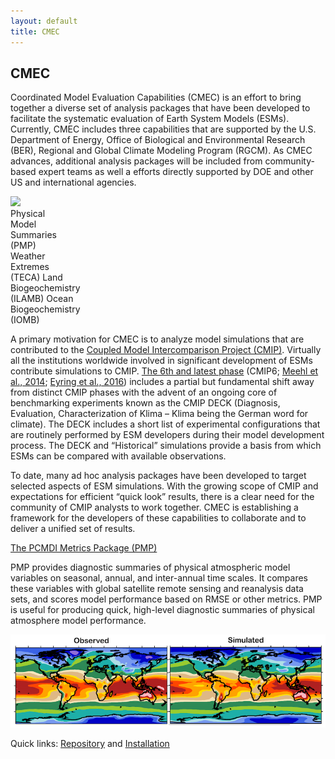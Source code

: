 ```yaml
---
layout: default
title: CMEC
---
```


## CMEC

<div class="row">
    <p class="col-sm-12 col-lg-5">
    Coordinated Model Evaluation Capabilities (CMEC) is an effort to bring together a diverse set of analysis packages that have been developed to facilitate the systematic evaluation of Earth System Models (ESMs). Currently, CMEC includes three capabilities that are supported by the U.S. Department of Energy, Office of Biological and Environmental Research (BER), Regional and Global Climate Modeling Program (RGCM). As CMEC advances, additional analysis packages will be included from community-based expert teams as well a efforts directly supported by DOE and other US and international agencies.
    </p>
    <div id="infographic-container" class="col-sm-12 col-lg-7">
    <img src="{{site.baseurl}}/assets/images/infographic.png">
    <div id="infographic-pmp"
        class="infographic-clickable text-center" 
        role="button"
        data-toggle="popover"
        data-target="#pmp-popover-content"
        title="PCMDI Metrics Package">Physical<br>Model<br>Summaries<br>(PMP)</div>
    <a id="infographic-teca" class="infographic-clickable text-center">Weather<br>Extremes<br>(TECA)</a>
    <a id="infographic-ilamb" class="infographic-clickable text-center">Land<br>Biogeochemistry<br>(ILAMB)</a>
    <a id="infographic-iomb" class="infographic-clickable text-center">Ocean<br>Biogeochemistry<br>(IOMB)</a>
    </div>
</div>

A primary motivation for CMEC is to analyze model simulations that are contributed to the <a href="https://www.wcrp-climate.org/wgcm-cmip">Coupled Model Intercomparison Project (CMIP)</a>. Virtually all the institutions worldwide involved in significant development of ESMs contribute simulations to CMIP. <a href="https://www.wcrp-climate.org/wgcm-cmip/wgcm-cmip6">The 6th and latest phase</a> (CMIP6; <a href="https://dx.doi.org/10.1002/2014EO090001">Meehl et al., 2014</a>; <a href="https://dx.doi.org/10.5194/gmd-9-1937-2016">Eyring et al., 2016</a>) includes a partial but fundamental shift away from distinct CMIP phases with the advent of an ongoing core of benchmarking experiments known as the CMIP DECK (Diagnosis, Evaluation, Characterization of Klima – Klima being the German word for climate). The DECK includes a short list of experimental configurations that are routinely performed by ESM developers during their model development process. The DECK and “Historical” simulations provide a basis from which ESMs can be compared with available observations.
 
To date, many ad hoc analysis packages have been developed to target selected aspects of ESM simulations. With the growing scope of CMIP and expectations for efficient “quick look” results, there is a clear need for the community of CMIP analysts to work together. CMEC is establishing a framework for the developers of these capabilities to collaborate and to deliver a unified set of results.

<div class="popover-content">
    <div id="pmp-popover-content">
        <a href="#">The PCMDI Metrics Package (PMP)</a>
        <p>
        PMP provides diagnostic summaries of physical atmospheric model variables on seasonal, annual, and inter-annual time scales. It compares these variables with global satellite remote sensing and reanalysis data sets, and scores model performance based on RMSE or other metrics. PMP is useful for producing quick, high-level diagnostic summaries of physical atmosphere model performance.
        </p>
        <img src="/assets/images/pmp_cover_side_sm.png" class="full-width">
        <p>
        <span class="bold">Quick links</span>: <a href="#">Repository</a> and <a href="#">Installation</a>
        </p>
    </div>
</div>
<script>
    $(document).ready(function(){
        $('[data-toggle="popover"]').popover({
            html: true,
            placement: function(context, source){
                if(window.innerWidth >= 635){
                    return "right";
                }
                else{
                    return "bottom";
                }
            },
            content: function(){
                var targetId = $(this).attr('data-target');
                return $(targetId).html();
            }
        })
    });
    
</script>